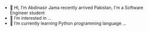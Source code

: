 - 👋 Hi, I’m Abdinasir Jama recently arrived Pakistan, I'm a Software Engineer student 
- 👀 I’m interested in ...
- 🌱 I’m currently learning Python programming language  ...

<!---
nzrjamm/nzrjamm is a ✨ special ✨ repository because its `README.md` (this file) appears on your GitHub profile.
You can click the Preview link to take a look at your changes.
--->
